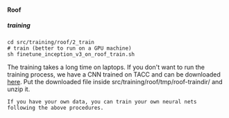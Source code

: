 #### Roof
##### training
```
cd src/training/roof/2_train
# train (better to run on a GPU machine)
sh finetune_inception_v3_on_roof_train.sh
```

The training takes a long time on laptops. 
If you don't want to run the training process, we have a CNN trained on TACC and can be downloaded [here](https://berkeley.box.com/shared/static/awyyc22sjwknn9xg3p7wru4v5zwnlkjp.zip).
Put the downloaded file inside src/training/roof/tmp/roof-traindir/ and unzip it.


`If you have your own data, you can train your own neural nets following the above procedures.`
